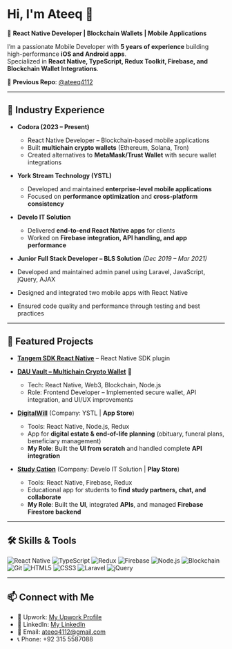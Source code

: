 # Hi, I'm Ateeq 👋  

🚀 **React Native Developer | Blockchain Wallets | Mobile Applications**  

I’m a passionate Mobile Developer with **5 years of experience** building high-performance **iOS and Android apps**.  
Specialized in **React Native, TypeScript, Redux Toolkit, Firebase, and Blockchain Wallet Integrations**.  

🔗 **Previous Repo**: [@ateeq4112](https://github.com/ateeq4112)  

---

## 💼 Industry Experience  

- **Codora (2023 – Present)**  
  - React Native Developer – Blockchain-based mobile applications  
  - Built **multichain crypto wallets** (Ethereum, Solana, Tron)  
  - Created alternatives to **MetaMask/Trust Wallet** with secure wallet integrations  

- **York Stream Technology (YSTL)**  
  - Developed and maintained **enterprise-level mobile applications**  
  - Focused on **performance optimization** and **cross-platform consistency**  

- **Develo IT Solution**  
  - Delivered **end-to-end React Native apps** for clients  
  - Worked on **Firebase integration, API handling, and app performance**  
- **Junior Full Stack Developer – BLS Solution** *(Dec 2019 – Mar 2021)*  
- Developed and maintained admin panel using Laravel, JavaScript, jQuery, AJAX  
- Designed and integrated two mobile apps with React Native  
- Ensured code quality and performance through testing and best practices  
---

## 📌 Featured Projects  

- **[Tangem SDK React Native](https://github.com/aur0104/tangem-sdk-react-native)** – React Native SDK plugin  

- **[DAU Vault – Multichain Crypto Wallet](https://play.google.com/store/apps/details?id=com.dau.wallet)** 🔐  
  - Tech: React Native, Web3, Blockchain, Node.js  
  - Role: Frontend Developer – Implemented secure wallet, API integration, and UI/UX improvements  

- **[DigitalWill](https://apps.apple.com/)** (Company: YSTL | **App Store**)  
  - Tools: React Native, Node.js, Redux  
  - App for **digital estate & end-of-life planning** (obituary, funeral plans, beneficiary management)  
  - **My Role**: Built the **UI from scratch** and handled complete **API integration**  

- **[Study Cation](https://play.google.com/)** (Company: Develo IT Solution | **Play Store**)  
  - Tools: React Native, Firebase, Redux  
  - Educational app for students to **find study partners, chat, and collaborate**  
  - **My Role**: Built the **UI**, integrated **APIs**, and managed **Firebase Firestore backend**  

---

## 🛠️ Skills & Tools  

![React Native](https://img.shields.io/badge/React_Native-20232A?style=for-the-badge&logo=react&logoColor=61DAFB)
![TypeScript](https://img.shields.io/badge/TypeScript-007ACC?style=for-the-badge&logo=typescript&logoColor=white)
![Redux](https://img.shields.io/badge/Redux-593D88?style=for-the-badge&logo=redux&logoColor=white)
![Firebase](https://img.shields.io/badge/Firebase-FFCA28?style=for-the-badge&logo=firebase&logoColor=black)
![Node.js](https://img.shields.io/badge/Node.js-43853D?style=for-the-badge&logo=node.js&logoColor=white)
![Blockchain](https://img.shields.io/badge/Blockchain-121D33?style=for-the-badge&logo=bitcoin&logoColor=orange)
![Git](https://img.shields.io/badge/Git-F05032?style=for-the-badge&logo=git&logoColor=white)
![HTML5](https://img.shields.io/badge/HTML5-E34F26?style=for-the-badge&logo=html5&logoColor=white)
![CSS3](https://img.shields.io/badge/CSS3-1572B6?style=for-the-badge&logo=css3&logoColor=white)
![Laravel](https://img.shields.io/badge/Laravel-FF2D20?style=for-the-badge&logo=laravel&logoColor=white)
![jQuery](https://img.shields.io/badge/jQuery-0769AD?style=for-the-badge&logo=jquery&logoColor=white)

---


## 📫 Connect with Me  

- 💼 Upwork: [My Upwork Profile]([https://www.upwork.com/](https://www.upwork.com/freelancers/~01546e06eb594e66cf))  
- 💼 LinkedIn: [My LinkedIn]([https://linkedin.com/](https://www.linkedin.com/in/ateeq-ur-rehman-2a9923169/))  
- 📧 Email: ateeq4112@gmail.com
-  📞 Phone: +92 315 5587088
